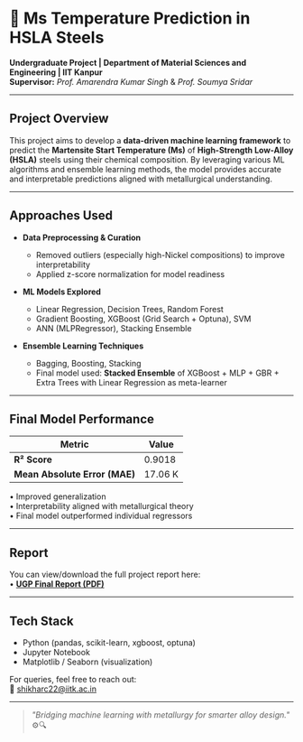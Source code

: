 # 🔬 Ms Temperature Prediction in HSLA Steels

**Undergraduate Project | Department of Material Sciences and Engineering | IIT Kanpur**  
**Supervisor:** _Prof. Amarendra Kumar Singh_ & _Prof. Soumya Sridar_

---

## Project Overview

This project aims to develop a **data-driven machine learning framework** to predict the **Martensite Start Temperature (Ms)** of **High-Strength Low-Alloy (HSLA)** steels using their chemical composition. By leveraging various ML algorithms and ensemble learning methods, the model provides accurate and interpretable predictions aligned with metallurgical understanding.

---

## Approaches Used

- **Data Preprocessing & Curation**  
  - Removed outliers (especially high-Nickel compositions) to improve interpretability  
  - Applied z-score normalization for model readiness

- **ML Models Explored**  
  - Linear Regression, Decision Trees, Random Forest  
  - Gradient Boosting, XGBoost (Grid Search + Optuna), SVM  
  - ANN (MLPRegressor), Stacking Ensemble

- **Ensemble Learning Techniques**  
  - Bagging, Boosting, Stacking  
  - Final model used: **Stacked Ensemble** of XGBoost + MLP + GBR + Extra Trees with Linear Regression as meta-learner

---

## Final Model Performance

| Metric | Value |
|--------|-------|
| **R² Score** | 0.9018 |
| **Mean Absolute Error (MAE)** | 17.06 K |

• Improved generalization  
• Interpretability aligned with metallurgical theory  
• Final model outperformed individual regressors

---

## Report

You can view/download the full project report here:  
• [**UGP Final Report (PDF)**](./UGP.pdf)

---

## Tech Stack

- Python (pandas, scikit-learn, xgboost, optuna)
- Jupyter Notebook
- Matplotlib / Seaborn (visualization)

For queries, feel free to reach out:  
📧 shikharc22@iitk.ac.in  

---

> _"Bridging machine learning with metallurgy for smarter alloy design."_ ⚙️🔍
